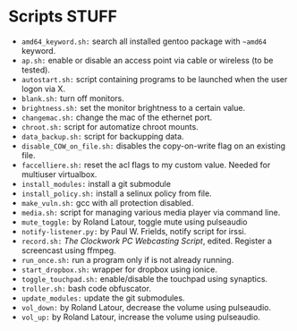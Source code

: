 # Scripts STUFF

 * `amd64_keyword.sh:` search all installed gentoo package with `~amd64` keyword.
 * `ap.sh:` enable or disable an access point via cable or wireless (to be tested).
 * `autostart.sh:` script containing programs to be launched when the user logon via X.
 * `blank.sh:` turn off monitors.
 * `brightness.sh:` set the monitor brightness to a certain value.
 * `changemac.sh:` change the mac of the ethernet port.
 * `chroot.sh:` script for automatize chroot mounts.
 * `data_backup.sh:` script for backupping data.
 * `disable_COW_on_file.sh:` disables the copy-on-write flag on an existing file.
 * `faccelliere.sh:` reset the acl flags to my custom value. Needed for multiuser virtualbox.
 * `install_modules:` install a git submodule
 * `install_policy.sh:` install a selinux policy from file.
 * `make_vuln.sh:` gcc with all protection disabled.
 * `media.sh:` script for managing various media player via command line.
 * `mute_toggle:` by Roland Latour, toggle mute using pulseaudio
 * `notify-listener.py:` by Paul W. Frields, notify script for irssi.
 * `record.sh:` _The Clockwork PC Webcasting Script_, edited. Register a screencast using ffmpeg.
 * `run_once.sh:` run a program only if is not already running.
 * `start_dropbox.sh:` wrapper for dropbox using ionice.
 * `toggle_touchpad.sh:` enable/disable the touchpad using synaptics.
 * `troller.sh:` bash code obfuscator.
 * `update_modules:` update the git submodules.
 * `vol_down:` by Roland Latour, decrease the volume using pulseaudio.
 * `vol_up:` by Roland Latour, increase the volume using pulseaudio.
